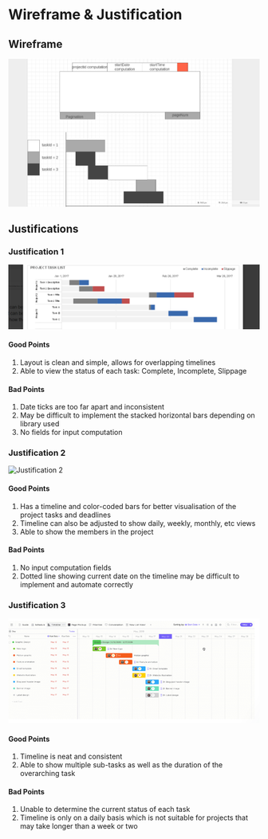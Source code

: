 # Wireframe & Justification

## Wireframe

![Wireframe](justifications/result_viewer_wireframe.png)

## Justifications

### Justification 1

![Justification 1](justifications/Result_viewer_layout.png)

#### Good Points

1. Layout is clean and simple, allows for overlapping timelines
2. Able to view the status of each task: Complete, Incomplete, Slippage

#### Bad Points

1. Date ticks are too far apart and inconsistent
2. May be difficult to implement the stacked horizontal bars depending on library used 
3. No fields for input computation

### Justification 2

![Justification 2](https://www.senseiprojectsolutions.com/wp-content/uploads/2019/10/02.-Portfolio-Timeline-1.png)

#### Good Points

1. Has a timeline and color-coded bars for better visualisation of the project tasks and deadlines
2. Timeline can also be adjusted to show daily, weekly, monthly, etc views
3. Able to show the members in the project 

#### Bad Points

1. No input computation fields
2. Dotted line showing current date on the timeline may be difficult to implement and automate correctly

### Justification 3

![Justification 3](justifications/possible_wireframe.png)

#### Good Points

1. Timeline is neat and consistent
2. Able to show multiple sub-tasks as well as the duration of the overarching task

#### Bad Points

1. Unable to determine the current status of each task
2. Timeline is only on a daily basis which is not suitable for projects that may take longer than a week or two
